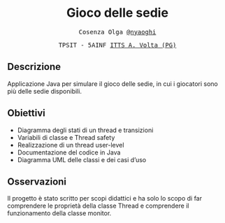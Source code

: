 <h1 align="center">Gioco delle sedie</h1>

<p align="center" style="font-family: monospace">Cosenza Olga 
  <a href="https://github.com/nyaoghi">@nyaoghi</a></p>
<p align="center" style="font-family: monospace">TPSIT - 5AINF <a href="https://www.avoltapg.edu.it/">ITTS A. Volta (PG)</a></p>


## Descrizione
Applicazione Java per simulare il gioco delle sedie, in cui i giocatori sono più delle sedie disponibili.

## Obiettivi
- Diagramma degli stati di un thread e transizioni	
- Variabili di classe e Thread safety
- Realizzazione di un thread user-level
- Documentazione del codice in Java
- Diagramma UML delle classi e dei casi d’uso

## Osservazioni
Il progetto è stato scritto per scopi didattici e ha solo lo scopo di far comprendere le proprietà della classe Thread e comprendere il funzionamento della classe monitor. 

